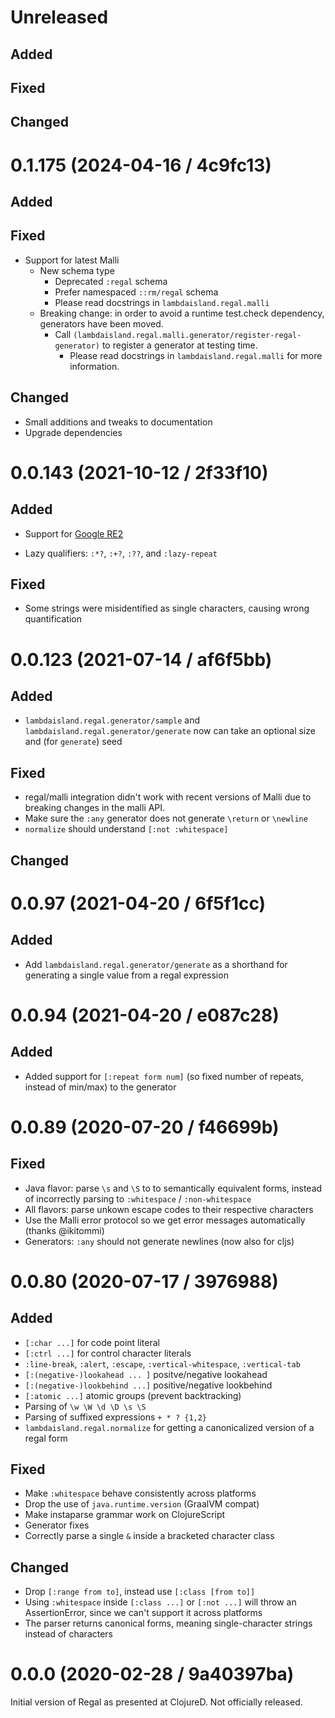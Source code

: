 # Unreleased

## Added

## Fixed

## Changed

# 0.1.175 (2024-04-16 / 4c9fc13)

## Added

## Fixed

- Support for latest Malli
  - New schema type
    - Deprecated `:regal` schema
    - Prefer namespaced `::rm/regal` schema
    - Please read docstrings in `lambdaisland.regal.malli`
  - Breaking change: in order to avoid a runtime test.check dependency, generators have been moved.
    - Call `(lambdaisland.regal.malli.generator/register-regal-generator)` to register a generator at testing time.
      - Please read docstrings in `lambdaisland.regal.malli` for more information.

## Changed

- Small additions and tweaks to documentation
- Upgrade dependencies

# 0.0.143 (2021-10-12 / 2f33f10)

## Added

- Support for [Google RE2](https://github.com/google/re2j)

- Lazy qualifiers: `:*?`, `:+?`, `:??`, and `:lazy-repeat`

## Fixed

- Some strings were misidentified as single characters, causing wrong quantification

# 0.0.123 (2021-07-14 / af6f5bb)

## Added

- `lambdaisland.regal.generator/sample` and
  `lambdaisland.regal.generator/generate` now can take an optional size and (for
  `generate`) seed


## Fixed

- regal/malli integration didn't work with recent versions of Malli due to breaking changes in the malli API.
- Make sure the `:any` generator does not generate `\return` or `\newline`
- `normalize` should understand `[:not :whitespace]`

## Changed

# 0.0.97 (2021-04-20 / 6f5f1cc)

## Added

- Add `lambdaisland.regal.generator/generate` as a shorthand for generating a
  single value from a regal expression

# 0.0.94 (2021-04-20 / e087c28)

## Added

- Added support for `[:repeat form num]` (so fixed number of repeats, instead of
  min/max) to the generator

# 0.0.89 (2020-07-20 / f46699b)

## Fixed

- Java flavor: parse `\s` and `\S` to to semantically equivalent forms, instead
  of incorrectly parsing to `:whitespace` / `:non-whitespace`
- All flavors: parse unkown escape codes to their respective characters
- Use the Malli error protocol so we get error messages automatically (thanks @ikitommi)
- Generators: `:any` should not generate newlines (now also for cljs)

# 0.0.80 (2020-07-17 / 3976988)

## Added

- `[:char ...]` for code point literal
- `[:ctrl ...]` for control character literals
- `:line-break`, `:alert`, `:escape`, `:vertical-whitespace`, `:vertical-tab`
- `[:(negative-)lookahead ... ]` positve/negative lookahead
- `[:(negative-)lookbehind ...]` positive/negative lookbehind
- `[:atomic ...]` atomic groups (prevent backtracking)
- Parsing of `\w \W \d \D \s \S`
- Parsing of suffixed expressions `+ * ? {1,2}`
- `lambdaisland.regal.normalize` for getting a canonicalized version of a regal form

## Fixed

- Make `:whitespace` behave consistently across platforms
- Drop the use of `java.runtime.version` (GraalVM compat)
- Make instaparse grammar work on ClojureScript
- Generator fixes
- Correctly parse a single `&` inside a bracketed character class

## Changed

- Drop `[:range from to]`, instead use `[:class [from to]]`
- Using `:whitespace` inside `[:class ...]` or `[:not ...]` will throw an
  AssertionError, since we can't support it across platforms
- The parser returns canonical forms, meaning single-character strings instead of characters

# 0.0.0 (2020-02-28 / 9a40397ba)

Initial version of Regal as presented at ClojureD. Not officially released.
